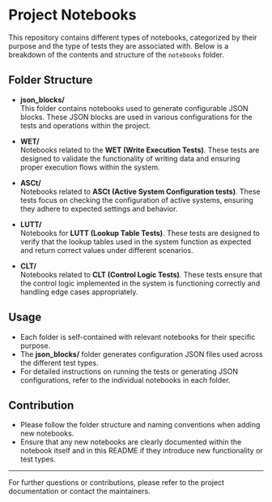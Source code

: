 # Project Notebooks

This repository contains different types of notebooks, categorized by their purpose and the type of tests they are associated with. Below is a breakdown of the contents and structure of the `notebooks` folder.

## Folder Structure

- **json_blocks/**  
  This folder contains notebooks used to generate configurable JSON blocks. These JSON blocks are used in various configurations for the tests and operations within the project.

- **WET/**  
  Notebooks related to the **WET (Write Execution Tests)**. These tests are designed to validate the functionality of writing data and ensuring proper execution flows within the system.

- **ASCt/**  
  Notebooks related to **ASCt (Active System Configuration tests)**. These tests focus on checking the configuration of active systems, ensuring they adhere to expected settings and behavior.

- **LUTT/**  
  Notebooks for **LUTT (Lookup Table Tests)**. These tests are designed to verify that the lookup tables used in the system function as expected and return correct values under different scenarios.

- **CLT/**  
  Notebooks related to **CLT (Control Logic Tests)**. These tests ensure that the control logic implemented in the system is functioning correctly and handling edge cases appropriately.

## Usage

- Each folder is self-contained with relevant notebooks for their specific purpose.
- The **json_blocks/** folder generates configuration JSON files used across the different test types.
- For detailed instructions on running the tests or generating JSON configurations, refer to the individual notebooks in each folder.

## Contribution

- Please follow the folder structure and naming conventions when adding new notebooks.
- Ensure that any new notebooks are clearly documented within the notebook itself and in this README if they introduce new functionality or test types.

---

For further questions or contributions, please refer to the project documentation or contact the maintainers.